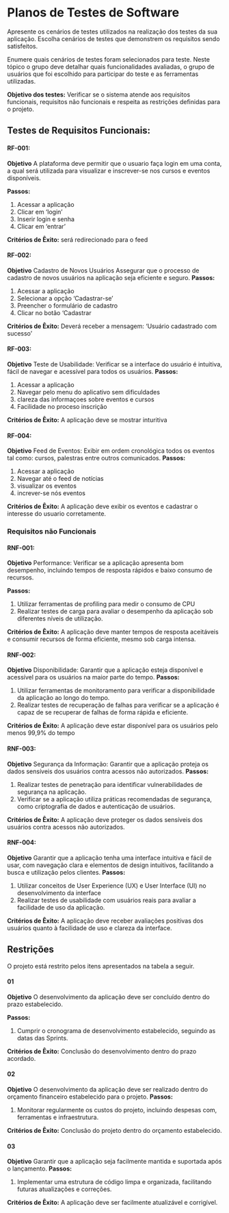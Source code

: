 # Planos de Testes de Software

Apresente os cenários de testes utilizados na realização dos testes da sua aplicação. Escolha cenários de testes que demonstrem os requisitos sendo satisfeitos.

Enumere quais cenários de testes foram selecionados para teste. Neste tópico o grupo deve detalhar quais funcionalidades avaliadas, o grupo de usuários que foi escolhido para participar do teste e as ferramentas utilizadas.
 
**Objetivo dos testes:** Verificar se o sistema atende aos requisitos funcionais, requisitos não funcionais e respeita as restrições definidas para o projeto.

## Testes de Requisitos Funcionais:

#### RF-001:
**Objetivo** A plataforma deve permitir que o usuario faça login em uma conta, a qual será utilizada para visualizar e inscrever-se nos cursos e eventos disponíveis.

**Passos:**
1.	Acessar a aplicação
2.	Clicar em ‘login’
3.	Inserir login e senha
4.	Clicar em ‘entrar’

**Critérios de Êxito:**
será redirecionado para o feed 

#### RF-002:
**Objetivo** Cadastro de Novos Usuários Assegurar que o processo de cadastro de novos usuários na aplicação seja eficiente e seguro.
**Passos:**
1.	Acessar a aplicação
2.	Selecionar a opção ‘Cadastrar-se’ 
3.	Preencher o formulário de cadastro
4.	Clicar no botão ‘Cadastrar

**Critérios de Êxito:**
Deverá receber a mensagem: ‘Usuário cadastrado com sucesso’

#### RF-003:
**Objetivo** Teste de Usabilidade: Verificar se a interface do usuário é intuitiva, fácil de navegar e acessível para todos os usuários.
**Passos:**
1.	Acessar a aplicação
2.	Navegar pelo menu do aplicativo sem dificuldades 
3.	clareza das informaçoes sobre eventos e cursos
4.	Facilidade no proceso inscrição

**Critérios de Êxito:**
A aplicação deve se mostrar inturitiva

#### RF-004:
**Objetivo** Feed de Eventos: Exibir em ordem cronológica todos os eventos tal como: cursos, palestras entre outros comunicados.
**Passos:**
1.	Acessar a aplicação
2.	Navegar até o feed de notícias 
3.	visualizar os eventos
4.	increver-se nós eventos

**Critérios de Êxito:**
A aplicação deve exibir os eventos e cadastrar o interesse do usuario corretamente.

### Requisitos não Funcionais


#### RNF-001:
**Objetivo** Performance: Verificar se a aplicação apresenta bom desempenho, incluindo tempos de resposta rápidos e baixo consumo de recursos.

**Passos:**
1.	Utilizar ferramentas de profiling para medir o consumo de CPU
2.	Realizar testes de carga para avaliar o desempenho da aplicação sob diferentes níveis de utilização.

**Critérios de Êxito:**
A aplicação deve manter tempos de resposta aceitáveis e consumir recursos de forma eficiente, mesmo sob carga intensa.

#### RNF-002:
**Objetivo** Disponibilidade: Garantir que a aplicação esteja disponível e acessível para os usuários na maior parte do tempo.
**Passos:**
1.	Utilizar ferramentas de monitoramento para verificar a disponibilidade da aplicação ao longo do tempo.
2.	Realizar testes de recuperação de falhas para verificar se a aplicação é capaz de se recuperar de falhas de forma rápida e eficiente.

**Critérios de Êxito:**
A aplicação deve estar disponível para os usuários pelo menos 99,9% do tempo

#### RNF-003:
**Objetivo** Segurança da Informação: Garantir que a aplicação proteja os dados sensíveis dos usuários contra acessos não autorizados.
**Passos:**
1.	Realizar testes de penetração para identificar vulnerabilidades de segurança na aplicação.
2.	Verificar se a aplicação utiliza práticas recomendadas de segurança, como criptografia de dados e autenticação de usuários.

**Critérios de Êxito:**
A aplicação deve proteger os dados sensíveis dos usuários contra acessos não autorizados.

#### RNF-004:
**Objetivo** Garantir que a aplicação tenha uma interface intuitiva e fácil de usar, com navegação clara e elementos de design intuitivos, facilitando a busca e utilização pelos clientes.
**Passos:**
1.	Utilizar conceitos de User Experience (UX) e User Interface (UI) no desenvolvimento da interface
2.	Realizar testes de usabilidade com usuários reais para avaliar a facilidade de uso da aplicação.

**Critérios de Êxito:**
 A aplicação deve receber avaliações positivas dos usuários quanto à facilidade de uso e clareza da interface.

 ## Restrições

O projeto está restrito pelos itens apresentados na tabela a seguir.

#### 01
 **Objetivo** O desenvolvimento da aplicação deve ser concluído dentro do prazo estabelecido.
 
**Passos:**
1.	Cumprir o cronograma de desenvolvimento estabelecido, seguindo as datas das Sprints.

**Critérios de Êxito:**
Conclusão do desenvolvimento dentro do prazo acordado.

#### 02
 **Objetivo** O desenvolvimento da aplicação deve ser realizado dentro do orçamento financeiro estabelecido para o projeto.
**Passos:**
1.	Monitorar regularmente os custos do projeto, incluindo despesas com, ferramentas e infraestrutura.

**Critérios de Êxito:**
Conclusão do projeto dentro do orçamento estabelecido.

#### 03
 **Objetivo** Garantir que a aplicação seja facilmente mantida e suportada após o lançamento.
**Passos:**
1.	Implementar uma estrutura de código limpa e organizada, facilitando futuras atualizações e correções.

**Critérios de Êxito:**
A aplicação deve ser facilmente atualizável e corrigível.